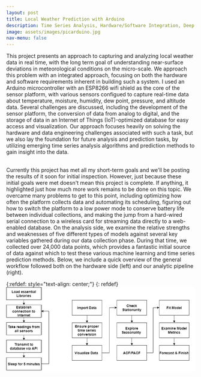 ```yaml
---
layout: post
title: Local Weather Prediction with Arduino 
description: Time Series Analysis, Hardware/Software Integration, Deep Learning 
image: assets/images/picarduino.jpg
nav-menu: false
---
```


This project presents an approach to capturing and analyzing local weather data in real time, with the long term goal of understanding near-surface deviations in meteorological conditions on the micro-scale. We approach this problem with an integrated approach, focusing on both the hardware and software requirements inherent in building such a system. I used an Arduino microcontroller with an ESP8266 wifi shield as the core of the sensor platform, with various sensors configued to capture real-time data about temperature, moisture, humidity, dew point, pressure, and altitude data. Several challenges are discussed, including the development of the sensor platform, the conversion of data from analog to digital, and the storage of data in an Internet of Things (IoT)-optimized database for easy access and visualization. Our approach focuses heavily on solving the hardware and data engineering challenges associated with such a task, but we also lay the foundation for future analysis and prediction tasks, by utilizing emerging time series analysis algorithms and prediction methods to gain insight into the data.

<br> 
Currently this project has met all my short-term goals and we'll be posting the results of it soon for initial inspection. However, just because these initial goals were met doesn't mean this project is complete. If anything, it highlighted just how much more work remains to be done on this topic. We overcame many problems to get to this point, including optimizing how often the platform collects data and automating its scheduling, figuring out how to switch the platform to a low power mode to conserve battery life between individual collections, and making the jump from a hard-wired serial connection to a wireless card for streaming data directly to a web-enabled database. On the analysis side, we examine the relative strengths and weaknesses of five different types of models against several key variables gathered during our data collection phase. During that time, we collected over 24,000 data points, which provides a fantastic initial source of data against which to test these various machine learning and time series prediction methods. Below, we include a quick overview of the general workflow followed both on the hardware side (left) and our analytic pipeline (right). 

{:refdef: style="text-align: center;"}
{: refdef}
![image1](/assets/images/Workflows.png)
